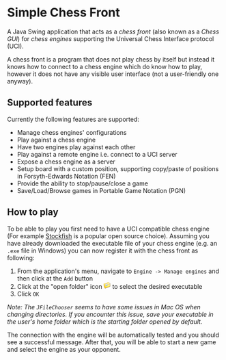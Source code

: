 # Simple Chess Front
A Java Swing application that acts as a *chess front* (also known as a *Chess GUI*) for *chess engines* supporting the Universal Chess Interface protocol (UCI).

A chess front is a program that does not play chess by itself but instead it knows how to connect to a chess engine
 which do know how to play, however it does not have any visible user interface (not a user-friendly one anyway).

## Supported features
Currently the following features are supported:
* Manage chess engines' configurations
* Play against a chess engine
* Have two engines play against each other
* Play against a remote engine i.e. connect to a UCI server
* Expose a chess engine as a server
* Setup board with a custom position, supporting copy/paste of positions in Forsyth-Edwards Notation (FEN)
* Provide the ability to stop/pause/close a game
* Save/Load/Browse games in Portable Game Notation (PGN)


## How to play
To be able to play you first need to have a UCI compatible chess engine (For example [Stockfish](https://stockfishchess.org/download/)
is a popular open source choice). Assuming you have already downloaded the executable file of your chess engine (e.g. an `.exe` file in Windows)
you can now register it with the chess front as following:

1. From the application's menu, navigate to `Engine -> Manage engines` and then click at the `Add` button
2. Click at the "open folder" icon ![Open folder icon](./src/main/resources/open.png) to
select the desired executable
3. Click `OK`

*Note: The `JFileChooser` seems to have some issues in Mac OS when changing directories. If you encounter this issue, save
your executable in the user's home folder which is the starting folder opened by default.*

The connection with the engine will be automatically tested and you should see a successful message. After that,
you will be able to start a new game and select the engine as your opponent.

